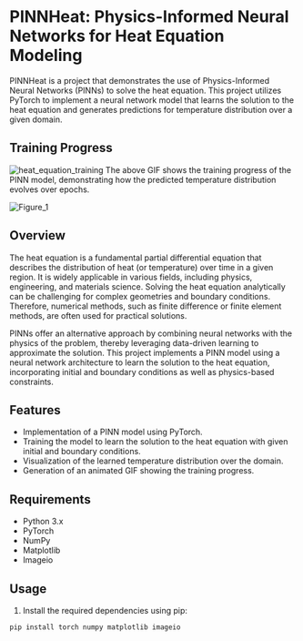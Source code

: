 # PINNHeat: Physics-Informed Neural Networks for Heat Equation Modeling

PINNHeat is a project that demonstrates the use of Physics-Informed Neural Networks (PINNs) to solve the heat equation. This project utilizes PyTorch to implement a neural network model that learns the solution to the heat equation and generates predictions for temperature distribution over a given domain.

## Training Progress

![heat_equation_training](https://github.com/Sushant369/Physics-Informed-Neural-Networks-for-Heat-Equation/assets/72655705/5c126312-d1a9-4ad1-91a6-c6c460096d01)
The above GIF shows the training progress of the PINN model, demonstrating how the predicted temperature distribution evolves over epochs.

![Figure_1](https://github.com/Sushant369/Physics-Informed-Neural-Networks-for-Heat-Equation/assets/72655705/aef046e4-f86d-47ac-ad7b-955730458333)

## Overview

The heat equation is a fundamental partial differential equation that describes the distribution of heat (or temperature) over time in a given region. It is widely applicable in various fields, including physics, engineering, and materials science. Solving the heat equation analytically can be challenging for complex geometries and boundary conditions. Therefore, numerical methods, such as finite difference or finite element methods, are often used for practical solutions.

PINNs offer an alternative approach by combining neural networks with the physics of the problem, thereby leveraging data-driven learning to approximate the solution. This project implements a PINN model using a neural network architecture to learn the solution to the heat equation, incorporating initial and boundary conditions as well as physics-based constraints.

## Features

- Implementation of a PINN model using PyTorch.
- Training the model to learn the solution to the heat equation with given initial and boundary conditions.
- Visualization of the learned temperature distribution over the domain.
- Generation of an animated GIF showing the training progress.

## Requirements

- Python 3.x
- PyTorch
- NumPy
- Matplotlib
- Imageio

## Usage

1. Install the required dependencies using pip:

```bash
pip install torch numpy matplotlib imageio


